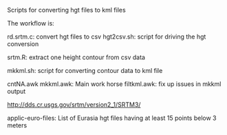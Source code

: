 Scripts for converting hgt files to kml files

The workflow is:

rd.srtm.c: convert hgt files to csv
hgt2csv.sh: script for driving the hgt conversion

srtm.R: extract one height contour from csv data

mkkml.sh: script for converting contour data to kml file

cntNA.awk
mkkml.awk: Main work horse
filtkml.awk: fix up issues in mkkml output


http://dds.cr.usgs.gov/srtm/version2_1/SRTM3/

applic-euro-files: List of Eurasia hgt files having at least 15 points below 3 meters

